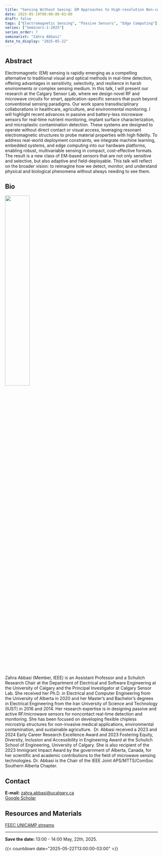 ```yaml
---
title: "Sensing Without Seeing: EM Approaches to High-resolution Non-contact Detection"
date: 2025-05-19T00:00:00-03:00
draft: false
tags: ["Electromagnetic Sensing", "Passive Sensors", "Edge Computing"]
series: ["Seminars-1-2025"]
series_order: 7
seminarist: "Zahra Abbasi"
date_to_display: "2025-05-22"
---
```


## Abstract

Electromagnetic (EM) sensing is rapidly emerging as a compelling alternative to traditional visual and optical methods in real-time detection, offering advantages in sensitivity, selectivity, and resilience in harsh environments or complex sensing medium. In this talk, I will present our research at the Calgary Sensor Lab, where we design novel RF and microwave circuits for smart, application-specific sensors that push beyond conventional sensing paradigms. Our work spans transdisciplinary collaborations in healthcare, agriculture, and environmental monitoring. I will highlight recent advances in passive and battery-less microwave sensors for real-time nutrient monitoring, implant surface characterization, and microplastic contamination detection. These systems are designed to operate without direct contact or visual access, leveraging resonant electromagnetic structures to probe material properties with high fidelity. To address real-world deployment constraints, we integrate machine learning, embedded systems, and edge computing into our hardware platforms, enabling robust, multivariable sensing in compact, cost-effective formats. The result is a new class of EM-based sensors that are not only sensitive and selective, but also adaptive and field-deployable. This talk will reflect on the broader vision: to reimagine how we detect, monitor, and understand physical and biological phenomena without always needing to see them.


## Bio

<img alt="" src="/seminars/seminars-1-2025/7/zahra_abbasi.png" style="width: 40%; height: 160x;">

Zahra Abbasi (Member, IEEE) is an Assistant Professor and a Schulich Research Chair at the Department of Electrical and Software Engineering at the University of Calgary and the Principal Investigator at Calgary Sensor Lab. She received her Ph.D. in Electrical and Computer Engineering from the University of Alberta in 2020 and her Master’s and Bachelor’s degrees in Electrical Engineering from the Iran University of Science and Technology (IUST) in 2016 and 2014. Her research expertise is in designing passive and active RF/microwave sensors for noncontact real-time detection and monitoring. She has been focused on developing flexible chipless microstrip structures for non-invasive medical applications, environmental contamination, and sustainable agriculture.  Dr. Abbasi received a 2023 and 2024 Early Career Research Excellence Award and 2023 Fostering Equity, Diversity, Inclusion and Accessibility in Engineering Award at the Schulich School of Engineering, University of Calgary. She is also recipient of the 2023 Immigrant Impact Award by the government of Alberta, Canada, for her scientific and academic contributions to the field of microwave sensing technologies. Dr. Abbasi is the Chair of the IEEE Joint APS/MTTS/ComSoc Southern Alberta Chapter.



## Contact
**E-mail:** zahra.abbasi@ucalgary.ca \
[Google Scholar](https://scholar.google.com/citations?hl=pt-BR&user=B060jkQAAAAJ)


## Resources and Materials

[FEEC UNICAMP streams](https://www.youtube.com/@feec-unicamp/streams)

<!--
<iframe width="560" height="315" src="https://www.youtube.com/embed/lMptr7rmdco" title="YouTube video player" frameborder="0" allow="accelerometer; autoplay; clipboard-write; encrypted-media; gyroscope; picture-in-picture; web-share" allowfullscreen></iframe>
-->

---

**Save the date:**  13:00 - 14:00 May, 22th, 2025. 

{{< countdown date="2025-05-22T13:00:00-03:00" >}}

